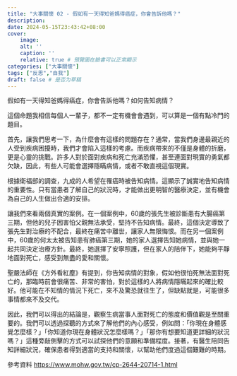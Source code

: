```yaml
---
title: "大事關懷 02 - 假如有一天得知爸媽得癌症，你會告訴他嗎？"
description: 
date: 2024-05-15T23:43:42+08:00
cover:
    image:
    alt: ''
    caption: ''
    relative: true # 預覽圖在臉書可以正常顯示
categories: ["大事關懷"]
tags: ["反思","自我"]
draft: false # 是否为草稿
---
```


假如有一天得知爸媽得癌症，你會告訴他嗎？如何告知病情？

這個命題我相信每個人一輩子，都不一定有機會會遇到，可以算是一個有點冷門的題目。

首先，讓我們思考一下，為什麼會有這樣的問題存在？通常，當我們身邊最親近的人受到疾病困擾時，我們才會陷入這樣的考慮。而疾病帶來的不僅是身體的折磨，更是心靈的挑戰。許多人對於面對疾病和死亡充滿恐懼，甚至連面對現實的勇氣都欠缺，因此，有些人可能會選擇隱瞞病情，或者不敢直視這個現實。

根據衛福部的調查，九成的人希望在罹癌時被告知病情。這顯示了誠實地告知病情的重要性。只有當患者了解自己的狀況時，才能做出更明智的醫療決定，並有機會為自己的人生做出合適的安排。

讓我們來看兩個真實的案例。在一個案例中，60歲的張先生被診斷患有大腸癌第三期，但他的兒子因害怕父親無法承受，堅持不告知病情。最終，這個決定導致了張先生對治療的不配合，最終在痛苦中離世，讓家人無限悔恨。而在另一個案例中，60歲的何太太被告知患有肺癌第三期，她的家人選擇告知她病情，並與她一起共同決定治療方針。最終，她選擇了安寧照護，但在家人的陪伴下，她能夠平靜地面對死亡，感受到無盡的愛和關懷。

聖嚴法師在《方外看紅塵》有提到，你告知病情的對象，假如他很怕死無法面對死亡的，那臨時前會很痛苦、非常的害怕，對於這樣的人將病情隱瞞起來的確比較好。他可能在不知情的情況下死亡，來不及驚恐就往生了，但缺點就是，可能很多事情都來不及交代。

因此，我們可以得出的結論是，觀察生病當事人面對死亡的態度和價值觀是至關重要的。我們可以透過探聽的方式來了解他們的內心感受，例如問：「你現在身體感覺怎麼樣？」「你知道你現在身體狀況怎麼樣嗎？」「那你有想要知道更詳細的狀況嗎？」這種旁敲側擊的方式可以試探他們的意願和準備程度。接著，有醫生陪同告知詳細狀況，確保患者得到適當的支持和關懷，以幫助他們度過這個艱難的時期。

參考資料
https://www.mohw.gov.tw/cp-2644-20714-1.html